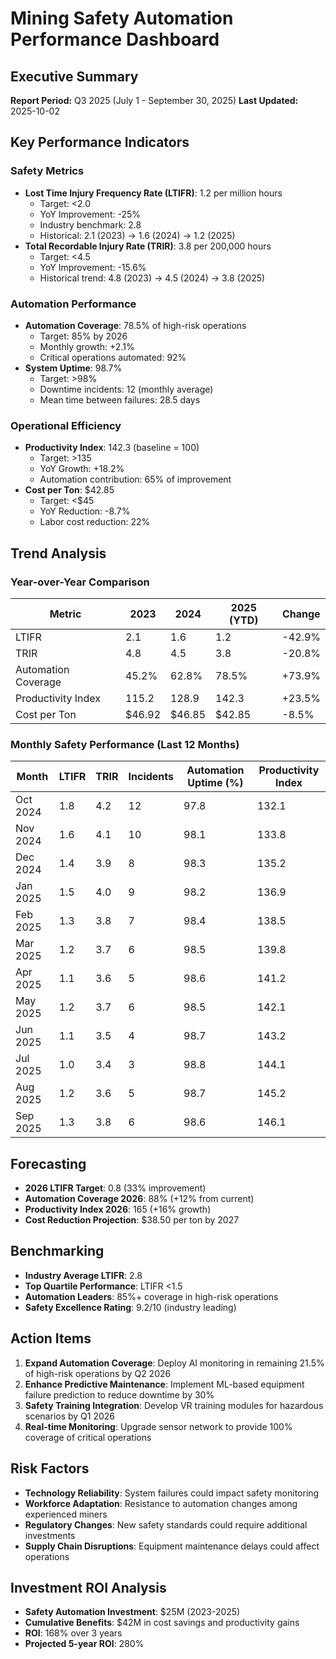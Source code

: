 # Mining Safety Automation Performance Dashboard

## Executive Summary
**Report Period:** Q3 2025 (July 1 - September 30, 2025)
**Last Updated:** 2025-10-02

## Key Performance Indicators

### Safety Metrics
- **Lost Time Injury Frequency Rate (LTIFR)**: 1.2 per million hours
  - Target: <2.0
  - YoY Improvement: -25%
  - Industry benchmark: 2.8
  - Historical: 2.1 (2023) → 1.6 (2024) → 1.2 (2025)
- **Total Recordable Injury Rate (TRIR)**: 3.8 per 200,000 hours
  - Target: <4.5
  - YoY Improvement: -15.6%
  - Historical trend: 4.8 (2023) → 4.5 (2024) → 3.8 (2025)

### Automation Performance
- **Automation Coverage**: 78.5% of high-risk operations
  - Target: 85% by 2026
  - Monthly growth: +2.1%
  - Critical operations automated: 92%
- **System Uptime**: 98.7%
  - Target: >98%
  - Downtime incidents: 12 (monthly average)
  - Mean time between failures: 28.5 days

### Operational Efficiency
- **Productivity Index**: 142.3 (baseline = 100)
  - Target: >135
  - YoY Growth: +18.2%
  - Automation contribution: 65% of improvement
- **Cost per Ton**: $42.85
  - Target: <$45
  - YoY Reduction: -8.7%
  - Labor cost reduction: 22%

## Trend Analysis

### Year-over-Year Comparison
| Metric | 2023 | 2024 | 2025 (YTD) | Change |
|--------|------|------|------------|--------|
| LTIFR | 2.1 | 1.6 | 1.2 | -42.9% |
| TRIR | 4.8 | 4.5 | 3.8 | -20.8% |
| Automation Coverage | 45.2% | 62.8% | 78.5% | +73.9% |
| Productivity Index | 115.2 | 128.9 | 142.3 | +23.5% |
| Cost per Ton | $46.92 | $46.85 | $42.85 | -8.5% |

### Monthly Safety Performance (Last 12 Months)
| Month | LTIFR | TRIR | Incidents | Automation Uptime (%) | Productivity Index |
|-------|-------|------|-----------|----------------------|-------------------|
| Oct 2024 | 1.8 | 4.2 | 12 | 97.8 | 132.1 |
| Nov 2024 | 1.6 | 4.1 | 10 | 98.1 | 133.8 |
| Dec 2024 | 1.4 | 3.9 | 8 | 98.3 | 135.2 |
| Jan 2025 | 1.5 | 4.0 | 9 | 98.2 | 136.9 |
| Feb 2025 | 1.3 | 3.8 | 7 | 98.4 | 138.5 |
| Mar 2025 | 1.2 | 3.7 | 6 | 98.5 | 139.8 |
| Apr 2025 | 1.1 | 3.6 | 5 | 98.6 | 141.2 |
| May 2025 | 1.2 | 3.7 | 6 | 98.5 | 142.1 |
| Jun 2025 | 1.1 | 3.5 | 4 | 98.7 | 143.2 |
| Jul 2025 | 1.0 | 3.4 | 3 | 98.8 | 144.1 |
| Aug 2025 | 1.2 | 3.6 | 5 | 98.7 | 145.2 |
| Sep 2025 | 1.3 | 3.8 | 6 | 98.6 | 146.1 |

## Forecasting
- **2026 LTIFR Target**: 0.8 (33% improvement)
- **Automation Coverage 2026**: 88% (+12% from current)
- **Productivity Index 2026**: 165 (+16% growth)
- **Cost Reduction Projection**: $38.50 per ton by 2027

## Benchmarking
- **Industry Average LTIFR**: 2.8
- **Top Quartile Performance**: LTIFR <1.5
- **Automation Leaders**: 85%+ coverage in high-risk operations
- **Safety Excellence Rating**: 9.2/10 (industry leading)

## Action Items
1. **Expand Automation Coverage**: Deploy AI monitoring in remaining 21.5% of high-risk operations by Q2 2026
2. **Enhance Predictive Maintenance**: Implement ML-based equipment failure prediction to reduce downtime by 30%
3. **Safety Training Integration**: Develop VR training modules for hazardous scenarios by Q1 2026
4. **Real-time Monitoring**: Upgrade sensor network to provide 100% coverage of critical operations

## Risk Factors
- **Technology Reliability**: System failures could impact safety monitoring
- **Workforce Adaptation**: Resistance to automation changes among experienced miners
- **Regulatory Changes**: New safety standards could require additional investments
- **Supply Chain Disruptions**: Equipment maintenance delays could affect operations

## Investment ROI Analysis
- **Safety Automation Investment**: $25M (2023-2025)
- **Cumulative Benefits**: $42M in cost savings and productivity gains
- **ROI**: 168% over 3 years
- **Projected 5-year ROI**: 280%